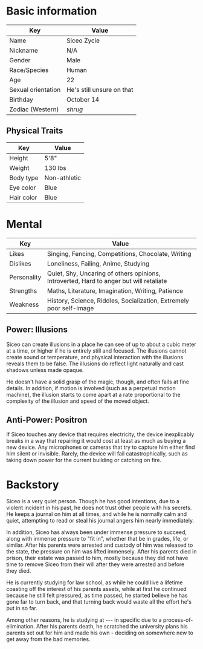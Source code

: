 # Basic information

Key                | Value
------------------ | -------------------------
Name               | Siceo Zycie
Nickname           | N/A
Gender             | Male
Race/Species       | Human
Age                | 22
Sexual orientation | He's still unsure on that
Birthday           | October 14
Zodiac (Western)   | _shrug_

## Physical Traits

Key        | Value
---------- | ------------
Height     | 5'8"
Weight     | 130 lbs
Body type  | Non-athletic
Eye color  | Blue
Hair color | Blue

# Mental

Key         | Value
----------- | --------------------------------------------------------------------------------------
Likes       | Singing, Fencing, Competitions, Chocolate, Writing
Dislikes    | Loneliness, Failing, Anime, Studying
Personality | Quiet, Shy, Uncaring of others opinions, Introverted, Hard to anger but will retaliate
Strengths   | Maths, Literature, Imagination, Writing, Patience
Weakness    | History, Science, Riddles, Socialization, Extremely poor self-image

## Power: Illusions

Siceo can create illusions in a place he can see of up to about a cubic meter at a time, or higher if he is entirely still and focused. The illusions cannot create sound or temperature, and physical interaction with the illusions reveals them to be false. The illusions do reflect light naturally and cast shadows unless made opaque.

He doesn't have a solid grasp of the magic, though, and often fails at fine details. In addition, if motion is involved (such as a perpetual motion machine), the illusion starts to come apart at a rate proportional to the complexity of the illusion and speed of the moved object.

## Anti-Power: Positron

If Siceo touches any device that requires electricity, the device inexplicably breaks in a way that repairing it would cost at least as much as buying a new device. Any microphones or cameras that try to capture him either find him silent or invisible. Rarely, the device will fail catastrophically, such as taking down power for the current building or catching on fire.

# Backstory

Siceo is a very quiet person. Though he has good intentions, due to a violent incident in his past, he does not trust other people with his secrets. He keeps a journal on him at all times, and while he is normally calm and quiet, attempting to read or steal his journal angers him nearly immediately.

In addition, Siceo has always been under immense pressure to succeed, along with immense pressure to "fit in", whether that be in grades, life, or similar. After his parents were arrested and custody of him was released to the state, the pressure on him was lifted immensely. After his parents died in prison, their estate was passed to him, mostly because they did not have time to remove Siceo from their will after they were arrested and before they died.

He is currently studying for law school, as while he could live a lifetime coasting off the interest of his parents assets, while at first he continued because he still felt pressured, as time passed, he started believe he has gone far to turn back, and that turning back would waste all the effort he's put in so far.

Among other reasons, he is studying at --- in specific due to a process-of-elimination. After his parents death, he scratched the university plans his parents set out for him and made his own - deciding on somewhere new to get away from the bad memories.

